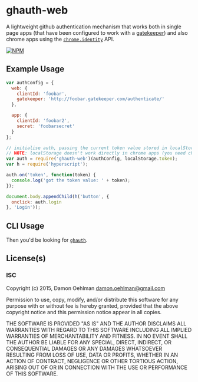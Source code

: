 # ghauth-web

A lightweight github authentication mechanism that works both in single page
apps (that have been configured to work with a
[gatekeeper](https://github.com/prose/gatekeeper)) and also chrome apps using
the [`chrome.identity`](https://developer.chrome.com/apps/identity) API.


[![NPM](https://nodei.co/npm/ghauth-web.png)](https://nodei.co/npm/ghauth-web/)



## Example Usage

```js
var authConfig = {
  web: {
    clientId: 'foobar',
    gatekeeper: 'http://foobar.gatekeeper.com/authenticate/'
  },

  app: {
    clientId: 'foobar2',
    secret: 'foobarsecret'
  }
};

// initialise auth, passing the current token value stored in localStorage
// NOTE: localStorage doesn't work directly in chrome apps (you need chrome.storage.local)
var auth = require('ghauth-web')(authConfig, localStorage.token);
var h = require('hyperscript');

auth.on('token', function(token) {
  console.log('got the token value: ' + token);
});

document.body.appendChild(h('button', {
  onclick: auth.login
}, 'Login'));

```

## CLI Usage

Then you'd be looking for [`ghauth`](https://github.com/rvagg/ghauth).

## License(s)

### ISC

Copyright (c) 2015, Damon Oehlman <damon.oehlman@gmail.com>

Permission to use, copy, modify, and/or distribute this software for any
purpose with or without fee is hereby granted, provided that the above
copyright notice and this permission notice appear in all copies.

THE SOFTWARE IS PROVIDED "AS IS" AND THE AUTHOR DISCLAIMS ALL WARRANTIES WITH
REGARD TO THIS SOFTWARE INCLUDING ALL IMPLIED WARRANTIES OF MERCHANTABILITY
AND FITNESS. IN NO EVENT SHALL THE AUTHOR BE LIABLE FOR ANY SPECIAL, DIRECT,
INDIRECT, OR CONSEQUENTIAL DAMAGES OR ANY DAMAGES WHATSOEVER RESULTING FROM
LOSS OF USE, DATA OR PROFITS, WHETHER IN AN ACTION OF CONTRACT, NEGLIGENCE OR
OTHER TORTIOUS ACTION, ARISING OUT OF OR IN CONNECTION WITH THE USE OR
PERFORMANCE OF THIS SOFTWARE.
